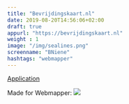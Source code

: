 ```yaml
---
title: "Bevrijdingskaart.nl"
date: 2019-08-20T14:56:06+02:00
draft: true
appurl: "https://bevrijdingskaart.nl"
weight : 1
image: "/img/sealines.png"
screenname: "BNiene"
hashtags: "webmapper"
---
```



[Application](https://bevrijdingskaart.nl)



<!--more-->




Made for Webmapper: <a href="https://webmapper.net">![](/img/logo_reverse.svg)</a>